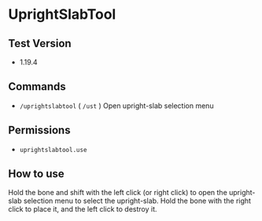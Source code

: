 # UprightSlabTool

## Test Version
 - 1.19.4
## Commands
 - `/uprightslabtool` ( `/ust` ) Open upright-slab selection menu
## Permissions
 - `uprightslabtool.use`
## How to use
Hold the bone and shift with the left click (or right click) to open the upright-slab selection menu to select the upright-slab.
Hold the bone with the right click to place it, and the left click to destroy it.
